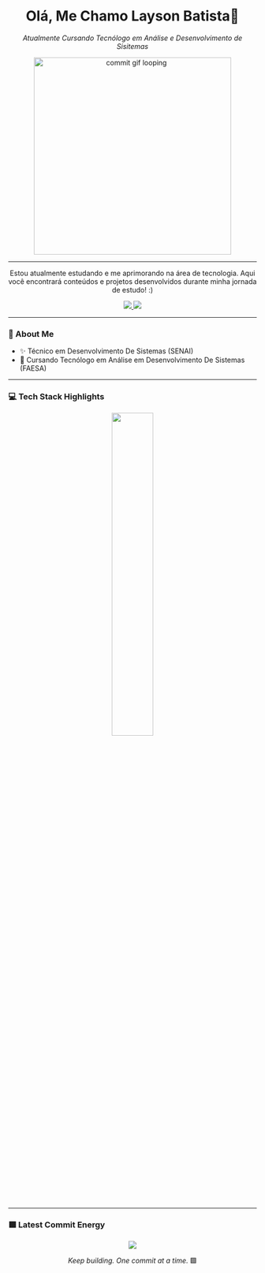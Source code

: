 <h1 align="center">Olá, Me Chamo Layson Batista👋</h1>

<p align="center">
  <em>Atualmente Cursando Tecnólogo em Análise e Desenvolvimento de Sisitemas</em>
</p>

<p align="center">
  <img src="https://github.com/LaysonBatista/laysonbatista/blob/main/commit-animation.gif" width="400px" alt="commit gif looping" />
</p>

---

<p align="center">
  Estou atualmente estudando e me aprimorando na área de tecnologia.  
  Aqui você encontrará conteúdos e projetos desenvolvidos durante minha jornada de estudo! :)
</p>

<p align="center">
  <a href="https://www.linkedin.com/in/layson-souza-batista-353228279/">
    <img src="https://img.shields.io/badge/-LinkedIn-00AB33?style=flat-square&logo=Linkedin&logoColor=white">
  </a>
  <a href="mailto:layson.sbatista@gmail.com">
    <img src="https://img.shields.io/badge/-layson.sbatista@gmail.com-00AB33?style=flat-square&logo=Gmail&logoColor=white">
  </a>
</p>

---

### 🧠 About Me

- ✨ Técnico em Desenvolvimento De Sistemas (SENAI)
- 🔭 Cursando Tecnólogo em Análise em Desenvolvimento De Sistemas (FAESA)

---

### 💻 Tech Stack Highlights

<p align="center">
  <img width="41%" src="https://github-readme-stats.vercel.app/api/top-langs/?username=laysonbatista&layout=compact&hide_border=true&title_color=00ff99&text_color=ffffff&bg_color=0d1117" />
</p>

---

### 🟩 Latest Commit Energy

<p align="center">
<img src="https://github-readme-stats.vercel.app/api?username=laysonbatista&show_icons=true&theme=github_dark&hide_border=true&title_color=00ff99&icon_color=00ff99&text_color=ffffff" />
</p>

<p align="center">
  <em>Keep building. One commit at a time.</em> 🟩
</p>
<!--
**LaysonBatista/laysonbatista** is a ✨ _special_ ✨ repository because its `README.md` (this file) appears on your GitHub profile.

Here are some ideas to get you started:

- 🔭 I’m currently working on ...
- 🌱 I’m currently learning ...
- 👯 I’m looking to collaborate on ...
- 🤔 I’m looking for help with ...
- 💬 Ask me about ...
- 📫 How to reach me: ...
- 😄 Pronouns: ...
- ⚡ Fun fact: ...
-->
